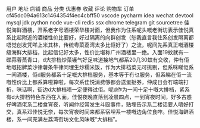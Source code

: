 用户
地址
店铺
商品
分类
优惠券
收藏
评论
购物车
订单
cf45dc094a613c1464354f4ec4cbff50
vscode
pycharm
idea
wechat devtool
mysql
jdk
python
node
vue-cli
redis
ssx
chrome
telegram
git
sourcetree
佳悦海鲜酒楼，开系老字号酒楼荣华楼对面，但我作为住系呢头嘅老街坊表示佳悦真系比起附近的酒楼性价比要好，好过隔离的向群创发（恕我直言我住系创发隔离都唔觉创发凭咩上米其林，传统粤菜荔湾太多比佢好了）之流，呢间先系真正嘅酒楼级海鲜大排档，比起信记好太多，性价比堪称广州酒楼里一绝。入面19蚊就有一碟蒜蓉蒸青口，d大排档炒菜镬气好足味道接地气都系20几30蚊有交收，仲有佢地嘅招牌菜沙律薯条牛律同埋生炒糯米饭，作为大排档菜无可挑剔，但系咪睇佢系一间酒楼，佢d服务都系十足嘅大排档服务，基本等于冇乜服务，但系睇在佢一流嘅性价比上都系算啦算啦，每次系佳悦消费够都会送蛋挞券，仲成日会冇端端打折，咪话啊，街边d大排档唔一定便得过佢。呢d作为一间十足十嘅大排档，紧系有d大排档特色东西在入面，佳悦夜晚直落到凌晨四点，一到宵夜时间，好多古惑仔啤酒佬系二楼食宵夜，听闻仲经常发生斗殴事件，贴埋告示系二楼话要人唔好打交，真系邓佳悦无奈，每次宵夜时间来都系宿埋系一楼嘅边角位食咋。佳悦海鲜酒楼，系一间充满左荔湾街坊文化风味嘅“大排档”。
